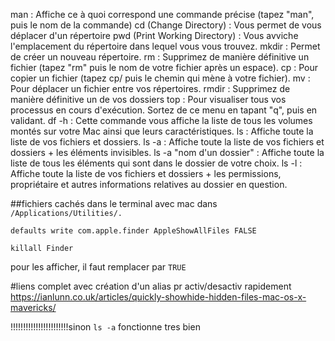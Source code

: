 man : Affiche ce à quoi correspond une commande précise (tapez "man", puis le nom de la commande)
cd (Change Directory) : Vous permet de vous déplacer d'un répertoire 
pwd (Print Working Directory) : Vous avviche l'emplacement du répertoire dans lequel vous vous trouvez.
mkdir : Permet de créer un nouveau répertoire.
rm : Supprimez de manière définitive un fichier (tapez "rm" puis le nom de votre fichier après un espace).
cp : Pour copier un fichier (tapez cp/ puis le chemin qui mène à votre fichier).
mv : Pour déplacer un fichier entre vos répertoires.
rmdir : Supprimez de manière définitive un de vos dossiers
top : Pour visualiser tous vos processus en cours d'exécution. Sortez de ce menu en tapant "q", puis en validant.
df -h : Cette commande vous affiche la liste de tous les volumes montés sur votre Mac ainsi que leurs caractéristiques.
ls : Affiche toute la liste de vos fichiers et dossiers.
ls -a : Affiche toute la liste de vos fichiers et dossiers + les éléments invisibles.
ls -a "nom d'un dossier" : Affiche toute la liste de tous les éléments qui sont dans le dossier de votre choix.
ls -l : Affiche toute la liste de vos fichiers et dossiers + les permissions, propriétaire et autres informations relatives au dossier en question.



##fichiers cachés dans le terminal avec mac
dans `/Applications/Utilities/.`

`defaults write com.apple.finder AppleShowAllFiles FALSE`

`killall Finder`

pour les afficher, il faut remplacer par `TRUE` 

#liens complet avec création d'un alias pr activ/desactiv rapidement
https://ianlunn.co.uk/articles/quickly-showhide-hidden-files-mac-os-x-mavericks/

!!!!!!!!!!!!!!!!!!!!!!!sinon `ls -a` fonctionne tres bien
